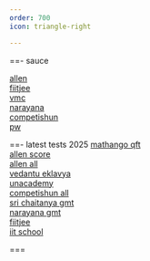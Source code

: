 ```yaml
---
order: 700
icon: triangle-right

---
```


==- sauce

<a href="https://drive.google.com/drive/u/1/folders/1f7s7XsHtAYrnCPHGdFRu9a3nRbRDqWTt" target="_blank">allen</a><br>
<a href="https://drive.google.com/drive/u/1/folders/11UQC3qsHkcvcm6Sjk2kHefHs33fRLJGW" target="_blank">fiitjee</a><br>
<a href="https://drive.google.com/drive/u/1/folders/17FMZRnkU7gQdPhVlL6qj7rDhvlHaNJVb" target="_blank">vmc</a><br>
<a href="https://drive.google.com/drive/u/1/folders/1WC7fse03IKn0naWnlfFOcUwHpi5H3M5c" target="_blank">narayana</a><br>
<a href="https://drive.google.com/drive/u/1/folders/1pWrF6ZLVaWYYBt9lHVzqGHJhBd89yIKc" target="_blank">competishun</a><br>
<a href="https://drive.google.com/drive/u/1/folders/1TDP83x0HjsWgucPCs5y_F8lrf-Mt9cRF" target="_blank">pw</a>

==- latest tests 2025
<a href="https://drive.google.com/file/d/1HVFCegUfPycKl0RWeoLB9WFzLDDi51HO/view?usp=sharing" target="_blank">mathango qft </a><br>
<a href="https://drive.google.com/file/d/1bKI_oAgWcoN-kYmJwbg5sK5MOmDYNsS2/view?usp=sharing" target="_blank">allen score </a><br>
<a href="https://drive.google.com/file/d/1HxvSxTj7pON8J383f3x3gMjI5Y17Ddr8/view?usp=sharing" target="_blank">allen all</a><br>
<a href="https://drive.google.com/file/d/1iDkp_pMtYDgk2E007YyJtpi9RXA5llsV/view?usp=sharing" target="_blank">vedantu eklavya</a><br>
<a href="https://drive.google.com/file/d/1Gt0-L8QG2CPX55wh6Wi5SuFSQRBh8w3C/view?usp=sharing" target="_blank">unacademy</a><br>
<a href="https://drive.google.com/file/d/1Dm5C6q7k1b1yrzO5_9g7AmgfjqNcT9d6/view?usp=sharing" target="_blank">competishun all</a><br>
<a href="https://drive.google.com/file/d/1c33Cw6d8x8JA92TWNW7xqv35QOZPNXVg/view?usp=sharing" target="_blank">sri chaitanya gmt</a><br>
<a href="https://drive.google.com/file/d/1-gmKT62siXSIgaKCP1v4N1UcViWCd0fY/view?usp=sharing" target="_blank">narayana gmt</a><br>
<a href="https://drive.google.com/drive/folders/1e6tr24U8jmhTBgV4jlHcviVwQcpD4LD0?usp=sharing" target="_blank">fiitjee</a><br>
<a href="https://drive.google.com/file/d/11jUVQ9Hx7VOKtA7dS49vpn6xgQsl8GoD/view?usp=sharing" target="_blank">iit school</a><br>
<!-- <a href="" target="_blank">pw real/rankers</a><br> -->
<!-- <a href="" target="_blank">pw air</a><br> -->
<!-- <a href="" target="_blank">resonance</a><br> -->
===

